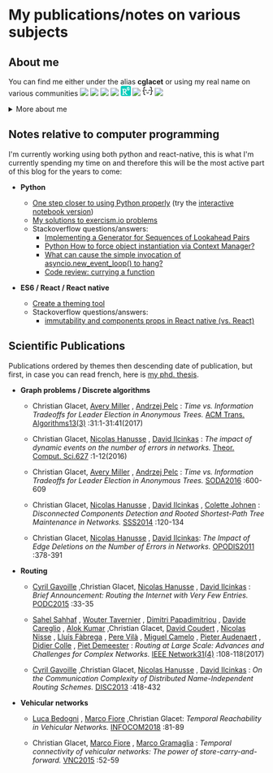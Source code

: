 # My publications/notes on various subjects

## About me 

You can find me either under the alias **cglacet** or using my real name on various communities
[<img src="images/github.ico" height="20"  />][cglacet@github]
[<img src="images/stackoverflow.ico" height="20" />][cglacet@stackoverflow]
[<img src="images/dblp.ico" height="20"  />][cglacet@dblp]
[<img src="images/scholar.ico" height="20"  />][cglacet@scholar]
[<img src="images/research_gate.png" height="20"  />][cglacet@research_gate]
[<img src="images/pypi.ico" height="20"  />][cglacet@pypi]
[<img src="images/exercism.io.png" height="20" />][cglacet@exercism.io]
[<img src="images/linkedin.ico" height="20"  />][cglacet@linkedin]

<details>
 <summary>More about me</summary>
 
I'm a former phd. student at [LaBRI][labri], I used to work on distributed graph problems (mostly routing schemes). And I'm currently working at [Kune][kune].

 * Most important journals/conferences I published to: **SODA**, **PODC**, **INFOCOM**, **TALG**, **DISC**.
 * I have an **Erdos number of 3** via Avery Miller -> Jeffrey Shallit ([find your distance][erdos number]). <!--* I have a **Bacon number of 4** via Benjamin Daniel -> Manuel Ferrara -> Bill Bailey -->
 * The slides I made for my last presentation [*Time vs. Information Tradeoffs for Leader Election in Anonymous Trees.*](research/keynotes/Election_anonymous_trees.pdf)
 * My favorites computer science related **topics** are
    * discrete mathematics/algorithms,
    * computational complexity,
    * design patterns and programming paradigms,
    * and of course puzzle and riddles of any kind... yes this is related to computer science :D
 * My favorite github repository: [pytudes][pytudes] by [Peter Norvig][norvig]
 * My favorite riddle so far is the [100 Prisoners and A light Bulb][100 prisoners] 
 * My favorite programming language is Python
</details>

## Notes relative to computer programming

I'm currently working using both python and react-native, this is what I'm currently spending my time on and therefore this will be the most active part of this blog for the years to come:

* **Python**
  * [One step closer to using Python properly](python#one-step-closer-to-using-python-properly) (try the [interactive notebook version][interactive])
  * [My solutions to exercism.io problems](https://github.com/cglacet/exercism-python#exercism-python)
  * Stackoverflow questions/answers: 
    * [Implementing a Generator for Sequences of Lookahead Pairs][stackoverflow python zip_longest]
    * [Python How to force object instantiation via Context Manager?][stackoverflow python context manager]
    * [What can cause the simple invocation of asyncio.new_event_loop() to hang?][stackoverflow python synchronize]
    * [Code review: currying a function][codereview python currying]

* **ES6 / React / React native**
  * [Create a theming tool](react-native/theme-provider/create_a_theming_tool.md#-create-a-theming-tools-for-react-native)
  * Stackoverflow questions/answers: 
    * [immutability and components props in React native (vs. React)][stackoverflow react props]

## Scientific Publications

Publications ordered by themes then descending date of publication, but first, in case you can read french, here is [my phd. thesis](https://tel.archives-ouvertes.fr/tel-00951393/document).

* **Graph problems / Discrete algorithms**

  * Christian Glacet, [Avery Miller](https://dblp.uni-trier.de/pers/hd/m/Miller:Avery) , [Andrzej Pelc](https://dblp.uni-trier.de/pers/hd/p/Pelc:Andrzej) : *Time vs. Information Tradeoffs for Leader Election in Anonymous Trees.* [ACM Trans. Algorithms13(3)](https://dblp.uni-trier.de/db/journals/talg/talg13.html#GlacetMP17) :31:1-31:41(2017)
  
  * Christian Glacet, [Nicolas Hanusse](https://dblp.uni-trier.de/pers/hd/h/Hanusse:Nicolas) , [David Ilcinkas](https://dblp.uni-trier.de/pers/hd/i/Ilcinkas:David) :
*The impact of dynamic events on the number of errors in networks.* [Theor. Comput. Sci.627](https://dblp.uni-trier.de/db/journals/tcs/tcs627.html#GlacetHI16) :1-12(2016)

  * Christian Glacet, [Avery Miller](https://dblp.uni-trier.de/pers/hd/m/Miller:Avery) , [Andrzej Pelc](https://dblp.uni-trier.de/pers/hd/p/Pelc:Andrzej) : *Time vs. Information Tradeoffs for Leader Election in Anonymous Trees.* [SODA2016](https://dblp.uni-trier.de/db/conf/soda/soda2016.html#GlacetMP16) :600-609

  * Christian Glacet, [Nicolas Hanusse](https://dblp.uni-trier.de/pers/hd/h/Hanusse:Nicolas) , [David Ilcinkas](https://dblp.uni-trier.de/pers/hd/i/Ilcinkas:David) , [Colette Johnen](https://dblp.uni-trier.de/pers/hd/j/Johnen:Colette) : *Disconnected Components Detection and Rooted Shortest-Path Tree Maintenance in Networks.* [SSS2014](https://dblp.uni-trier.de/db/conf/sss/sss2014.html#ChristianNDC14) :120-134

  * Christian Glacet, [Nicolas Hanusse](https://dblp.uni-trier.de/pers/hd/h/Hanusse:Nicolas) , [David Ilcinkas](https://dblp.uni-trier.de/pers/hd/i/Ilcinkas:David): *The Impact of Edge Deletions on the Number of Errors in Networks.* [OPODIS2011](https://dblp.uni-trier.de/db/conf/opodis/opodis2011.html#GlacetHI11) :378-391

* **Routing**

  *  [Cyril Gavoille](https://dblp.uni-trier.de/pers/hd/g/Gavoille:Cyril) ,Christian Glacet, [Nicolas Hanusse](https://dblp.uni-trier.de/pers/hd/h/Hanusse:Nicolas) , [David Ilcinkas](https://dblp.uni-trier.de/pers/hd/i/Ilcinkas:David) : *Brief Announcement: Routing the Internet with Very Few Entries.* [PODC2015](https://dblp.uni-trier.de/db/conf/podc/podc2015.html#GavoilleGHI15) :33-35
  
  *  [Sahel Sahhaf](https://dblp.uni-trier.de/pers/hd/s/Sahhaf:Sahel) , [Wouter Tavernier](https://dblp.uni-trier.de/pers/hd/t/Tavernier:Wouter) , [Dimitri Papadimitriou](https://dblp.uni-trier.de/pers/hd/p/Papadimitriou:Dimitri) , [Davide Careglio](https://dblp.uni-trier.de/pers/hd/c/Careglio:Davide) , [Alok Kumar](https://dblp.uni-trier.de/pers/hd/k/Kumar:Alok) ,Christian Glacet, [David Coudert](https://dblp.uni-trier.de/pers/hd/c/Coudert:David) , [Nicolas Nisse](https://dblp.uni-trier.de/pers/hd/n/Nisse:Nicolas) , [Lluís Fàbrega](https://dblp.uni-trier.de/pers/hd/f/F=agrave=brega:Llu=iacute=s) , [Pere Vilà](https://dblp.uni-trier.de/pers/hd/v/Vil=agrave=:Pere) , [Miguel Camelo](https://dblp.uni-trier.de/pers/hd/c/Camelo:Miguel) , [Pieter Audenaert](https://dblp.uni-trier.de/pers/hd/a/Audenaert:Pieter) , [Didier Colle](https://dblp.uni-trier.de/pers/hd/c/Colle:Didier) , [Piet Demeester](https://dblp.uni-trier.de/pers/hd/d/Demeester:Piet) : *Routing at Large Scale: Advances and Challenges for Complex Networks.* [IEEE Network31(4)](https://dblp.uni-trier.de/db/journals/network/network31.html#SahhafTPCKGCNFV17) :108-118(2017)
  
  * [Cyril Gavoille](https://dblp.uni-trier.de/pers/hd/g/Gavoille:Cyril) ,Christian Glacet, [Nicolas Hanusse](https://dblp.uni-trier.de/pers/hd/h/Hanusse:Nicolas) , [David Ilcinkas](https://dblp.uni-trier.de/pers/hd/i/Ilcinkas:David) : *On the Communication Complexity of Distributed Name-Independent Routing Schemes.* [DISC2013](https://dblp.uni-trier.de/db/conf/wdag/disc2013.html#GavoilleGHI13) :418-432


* **Vehicular networks**

  *  [Luca Bedogni](https://dblp.uni-trier.de/pers/hd/b/Bedogni:Luca) , [Marco Fiore](https://dblp.uni-trier.de/pers/hd/f/Fiore:Marco) ,Christian Glacet: *Temporal Reachability in Vehicular Networks.* [INFOCOM2018](https://dblp.uni-trier.de/db/conf/infocom/infocom2018.html#BedogniFG18) :81-89
  
  * Christian Glacet, [Marco Fiore](https://dblp.uni-trier.de/pers/hd/f/Fiore:Marco) , [Marco Gramaglia](https://dblp.uni-trier.de/pers/hd/g/Gramaglia:Marco) : *Temporal connectivity of vehicular networks: The power of store-carry-and-forward.* [VNC2015](https://dblp.uni-trier.de/db/conf/vnc/vnc2015.html#GlacetFG15) :52-59
  
  
<!---------------LINKS--------------->
[interactive]: https://mybinder.org/v2/gh/cglacet/Blog/master?filepath=python%2Fnotes.ipynb

[cglacet@stackoverflow]: https://stackoverflow.com/users/1720199/cglacet
[cglacet@exercism.io]: https://exercism.io/profiles/cglacet
[cglacet@github]: https://github.com/cglacet
[cglacet@dblp]: https://dblp.uni-trier.de/pers/hd/g/Glacet:Christian
[cglacet@scholar]: https://scholar.google.fr/citations?user=hRsspqQAAAAJ&hl=fr&oi=ao
[cglacet@research_gate]: https://www.researchgate.net/profile/Christian_Glacet
[cglacet@linkedin]: https://www.linkedin.com/in/christian-glacet-7a606bb2/
[cglacet@pypi]: https://pypi.org/user/cglacet/

[labri]: https://www.labri.fr/
[kune]: http://kune.tech/
[erdos number]: https://mathscinet.ams.org/mathscinet/collaborationDistance.html

[pytudes]: https://github.com/norvig/pytudes#pytudes
[norvig]: http://norvig.com/

[100 prisoners]: https://sites.math.washington.edu/~morrow/336_11/papers/yisong.pdf
    
[stackoverflow react props]: https://stackoverflow.com/q/54825692/1720199
[stackoverflow python zip_longest]: https://stackoverflow.com/a/54848488/1720199
[stackoverflow python context manager]: https://stackoverflow.com/a/54514410/1720199
[stackoverflow python synchronize]: https://stackoverflow.com/a/54836393/1720199
[codereview python currying]: https://codereview.stackexchange.com/q/214141/172628
